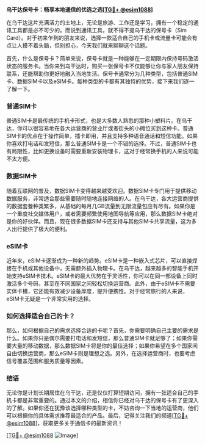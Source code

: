 **乌干达保号卡：畅享本地通信的优选之选[[TG💪+ @esim1088](https://t.me/s/esim1088)]**

在乌干达这片充满活力的土地上，无论是旅游、工作还是学习，拥有一个稳定的通讯工具都是必不可少的。而说到通讯工具，就不得不提乌干达的保号卡（Sim Card）。对于初来乍到的朋友来说，选择一款适合自己的手机卡或流量卡可能会有点让人摸不着头脑，但别担心，今天我们就来聊聊这个话题。

首先，什么是保号卡？简单来说，保号卡就是一种能够在一定期限内保持号码激活状态的服务卡。当你来到乌干达时，购买一张保号卡不仅能够让你与家人朋友保持联系，还能帮助你更好地融入当地生活。保号卡通常分为几种类型，包括普通SIM卡、数据SIM卡以及eSIM卡。每种类型的卡都有其独特的优势，接下来我们逐一了解一下。

### 普通SIM卡

普通SIM卡是最传统的手机卡形式，也是大多数人熟悉的那种小塑料片。在乌干达，你可以很容易地在各大运营商的营业厅或者街头的小摊位买到这种卡。普通SIM卡的优点在于操作简单，插卡即用，并且支持多种语音通话和短信功能。如果你喜欢打电话和发短信，那么普通SIM卡是一个不错的选择。不过，普通SIM卡也有局限性，比如更换设备时需要重新安装物理卡，这对于经常换手机的人来说可能不太方便。

### 数据SIM卡

随着互联网的普及，数据SIM卡变得越来越受欢迎。数据SIM卡专门用于提供移动数据服务，非常适合那些需要随时随地连接网络的人。在乌干达，各大运营商提供的数据套餐种类繁多，从基础的每月几GB流量到无限流量包应有尽有。如果你是一个重度社交媒体用户，或者需要频繁使用地图导航等应用，那么数据SIM卡绝对是你的好伙伴。而且，现在很多数据SIM卡还支持与其他SIM卡共享流量，这为多人出行提供了极大的便利。

### eSIM卡

近年来，eSIM卡逐渐成为一种新的趋势。eSIM卡是一种嵌入式芯片，可以直接焊接在手机或其他设备中，无需额外插入物理卡。在乌干达，越来越多的智能手机开始支持eSIM卡技术。eSIM卡的最大优势在于灵活性，你可以在同一部设备上同时激活多个号码，甚至在不同国家之间轻松切换运营商。此外，由于eSIM卡不需要实体卡槽，它还能有效减少设备厚度，提升便携性。对于经常旅行的人来说，eSIM卡无疑是一个非常实用的选择。

### 如何选择适合自己的卡？

那么，如何根据自己的需求选择合适的卡呢？首先，你需要明确自己主要的需求是什么。如果你只是偶尔需要打电话和发短信，那么普通SIM卡就足够了；如果你需要大量的移动数据，那么数据SIM卡将是你的最佳选择；如果你希望在多个国家间自由切换运营商，那么eSIM卡则是理想之选。另外，在选择运营商时，也要考虑信号覆盖范围和服务质量等因素。

### 结语

无论你是计划长期居住在乌干达，还是仅仅打算短期访问，拥有一张适合自己的手机卡都是非常重要的。通过本文的介绍，相信你已经对乌干达的保号卡有了更深入的了解。如果你还在犹豫该选择哪种类型的卡，不妨咨询一下当地的运营商，他们可以根据你的具体需求推荐最适合的产品。最后，记得关注我们的频道[[TG💪+ @esim1088](https://t.me/s/esim1088)]，获取更多关于通信卡的最新资讯！

[[TG💪+ @esim1088](https://t.me/s/esim1088) ![Image](https://i.postimg.cc/4NQfJmqS/Snipaste-2025-05-13-00-14-12.png)]